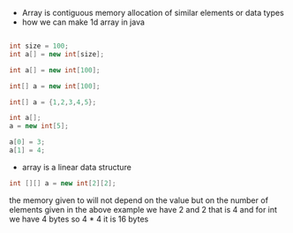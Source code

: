 - Array is contiguous memory allocation of similar elements or data types
- how we can make 1d array in java

```java

int size = 100;
int a[] = new int[size];

int a[] = new int[100];

int[] a = new int[100];

int[] a = {1,2,3,4,5};

int a[];
a = new int[5];

a[0] = 3;
a[1] = 4;

```

- array is a linear data structure

```java
int [][] a = new int[2][2];
```

the memory given to will not depend on the value but on the number of elements given in the above example we have 2 and 2 that is 4 and for int we have 4 bytes so 4 * 4 it is 16 bytes 